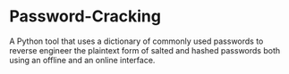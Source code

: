 # Password-Cracking
A Python tool that uses a dictionary of commonly used passwords to reverse engineer the plaintext form of salted and hashed passwords both using an offline and an online interface.
